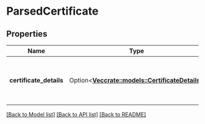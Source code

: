 # ParsedCertificate

## Properties

Name | Type | Description | Notes
------------ | ------------- | ------------- | -------------
**certificate_details** | Option<[**Vec<crate::models::CertificateDetails>**](CertificateDetails.md)> | The details of the certificates that were parsed correctly. | [optional]

[[Back to Model list]](../README.md#documentation-for-models) [[Back to API list]](../README.md#documentation-for-api-endpoints) [[Back to README]](../README.md)


